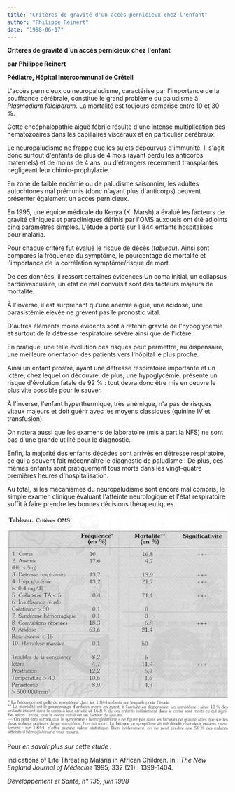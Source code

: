 ```yaml
---
title: "Critères de gravité d'un accès pernicieux chez l'enfant"
author: "Philippe Reinert"
date: "1998-06-17"
---
```


**Critères de gravité d'un accès pernicieux chez l'enfant**

**par Philippe Reinert**

**Pédiatre, Hôpital Intercommunal de Créteil**

L'accès pernicieux ou neuropaludisme, caractérise par l'importance de la souffrance cérébrale, constitue le grand problème du paludisme à _Plasmodium falciparum._ La mortalité est toujours comprise entre 10 et 30 %.

Cette encéphalopathie aiguë fébrile résulte d'une intense multiplication des hématozoaires dans les capillaires viscéraux et en particulier cérébraux.

Le neuropaludisme ne frappe que les sujets dépourvus d'immunité. Il s'agit donc surtout d'enfants de plus de 4 mois (ayant perdu les anticorps maternels) et de moins de 4 ans, ou d'étrangers récemment transplantés négligeant leur chimio-prophylaxie.

En zone de faible endémie ou de paludisme saisonnier, les adultes autochtones mal prémunis (donc n'ayant plus d'anticorps) peuvent présenter également un accès pernicieux.

En 1995, une équipe médicale du Kenya (K. Marsh) a évalué les facteurs de gravité cliniques et paracliniques définis par l'OMS auxquels ont été adjoints cinq paramètres simples. L'étude a porté sur 1 844 enfants hospitalisés pour malaria.

Pour chaque critère fut évalué le risque de décès (_tableau_). Ainsi sont comparés la fréquence du symptôme, le pourcentage de mortalité et l'importance de la corrélation symptôme/risque de mort.

De ces données, il ressort certaines évidences Un coma initial, un collapsus cardiovasculaire, un état de mal convulsif sont des facteurs majeurs de mortalité.

À l'inverse, il est surprenant qu'une anémie aiguë, une acidose, une parasistémie élevée ne grèvent pas le pronostic vital.

D'autres éléments moins évidents sont à retenir: gravité de l'hypoglycémie et surtout de la détresse respiratoire sévère ainsi que de l'ictère.

En pratique, une telle évolution des risques peut permettre, au dispensaire, une meilleure orientation des patients vers l'hôpital le plus proche.

Ainsi un enfant prostré, ayant une détresse respiratoire importante et un ictère, chez lequel on découvre, de plus, une hypoglycémie, présente un risque d'évolution fatale de 92 % : tout devra donc être mis en oeuvre le plus vite possible pour le sauver.

À l'inverse, l'enfant hyperthermique, très anémique, n'a pas de risques vitaux majeurs et doit guérir avec les moyens classiques (quinine IV et transfusion).

On notera aussi que les examens de laboratoire (mis à part la NFS) ne sont pas d'une grande utilité pour le diagnostic.

Enfin, la majorité des enfants décédés sont arrivés en détresse respiratoire, ce qui a souvent fait méconnaître le diagnostic de paludisme ! De plus, ces mêmes enfants sont pratiquement tous morts dans les vingt-quatre premières heures d'hospitalisation.

Au total, si les mécanismes du neuropaludisme sont encore mal compris, le simple examen clinique évaluant l'atteinte neurologique et l'état respiratoire suffit à faire prendre les bonnes décisions thérapeutiques.


![](i786-1.jpg)


Pour _en savoir plus sur cette étude :_

Indications of Life Threating Malaria in African Children. In : _The New England Journal of_ _Médecine_ 1995; 332 (21) : 1399-1404.

_Développement et Santé, n° 135, juin 1998_